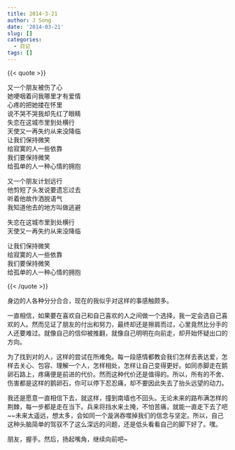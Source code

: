 ```yaml
---
title: 2014-3-21
author: J Song
date: '2014-03-21'
slug: []
categories: 
  - 日记
tags: []
---
```

{{< quote >}}

又一个朋友被伤了心\
她哽咽着问我哪里才有爱情\
心疼的把她搂在怀里\
说不哭不哭我却先红了眼睛\
失恋在这城市里到处横行\
天使又一再失约从来没降临\
让我们保持微笑\
给寂寞的人一些依靠\
我们要保持微笑\
给孤单的人一种心情的拥抱

又一个朋友计划远行\
他剪短了头发说要遗忘过去\
听着他故作洒脱语气\
我知道他去的地方叫做逃避

失恋在这城市里到处横行\
天使又一再失约从来没降临

让我们保持微笑\
给寂寞的人一些依靠\
我们要保持微笑\
给孤单的人一种心情的拥抱

{{< /quote >}}

身边的人各种分分合合，现在的我似乎对这样的事感触颇多。

一直相信，如果要在喜欢自己和自己喜欢的人之间做一个选择，我一定会选自己喜欢的人。然而见证了朋友的付出和努力，最终却还是擦肩而过，心里竟然比分手的人还要难过。就像自己的信仰被推翻，就像自己明明在向前走，却开始怀疑出口的方向。

为了找到对的人，这样的尝试在所难免。每一段感情都教会我们怎样去表达爱，怎样去关心、包容、理解一个人，怎样相处，怎样让自己变得更好。如同赤脚走在鹅卵石路上，疼痛便是前进的代价。然而这种代价还是值得的。所以，所有的不舍、伤害都是这样的鹅卵石，你可以停下忍忍痛，却不要因此失去了抬头远望的动力。

我还是愿意一直相信下去，就这样，撞到南墙也不回头。无论未来的路布满怎样的荆棘，每一步都是走在当下。兵来将挡水来土掩，不怕苦痛，就能一直走下去了吧~~未来太遥远，想太多，会如同一个漩涡吞噬掉我们的信念与坚定。所以，自己这种头脑简单的驾驭不了这么深远的问题，还是低头看看自己的脚下好了。嘿。

朋友，握手。然后，扬起嘴角，继续向前吧~
